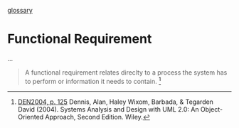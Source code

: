 [glossary](glossary.md)

# Functional Requirement

...  


> A functional requirement relates direclty to a process the system has to perform or information it needs to contain. [^1]  

[^1]: [DEN2004, p. 125](../references/books/Systems-Analysis-and-Design-with-UML-Version-2-0-An-Object-Oriented-Approach.md) Dennis, Alan, Haley Wixom, Barbada, & Tegarden David (2004). Systems Analysis and Design with UML 2.0: An Object-Oriented Approach, Second Edition. Wiley.  